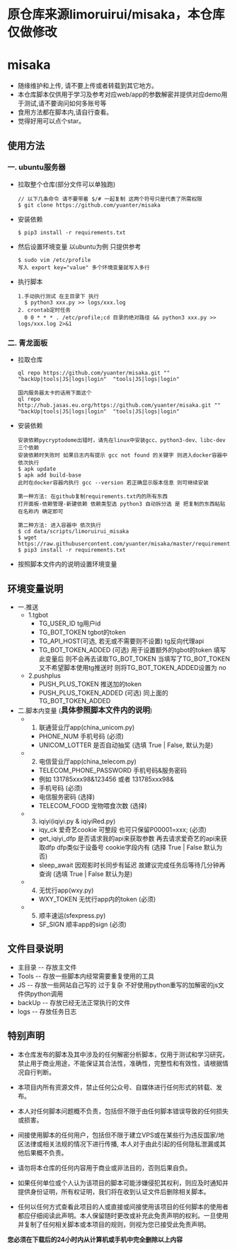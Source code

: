 # 原仓库来源limoruirui/misaka，本仓库仅做修改

# misaka
- 随缘维护和上传, 请不要上传或者转载到其它地方。
- 本仓库脚本仅供用于学习及参考对应web/app的参数解密并提供对应demo用于测试,请不要询问如何多账号等
- 食用方法都在脚本内,请自行查看。
- 觉得好用可以点个star。
## 使用方法
### 一. ubuntu服务器
- 拉取整个仓库(部分文件可以单独跑)
  ```
  // 以下几条命令 请不要带着 $/# 一起复制 这两个符号只是代表了所需权限
  $ git clone https://github.com/yuanter/misaka
- 安装依赖
  ```
  $ pip3 install -r requirements.txt
- 然后设置环境变量 以ubuntu为例 只提供参考
  ```
  $ sudo vim /etc/profile
  写入 export key="value" 多个环境变量就写入多行
- 执行脚本
  ```
  1.手动执行测试 在主目录下 执行
    $ python3 xxx.py >> logs/xxx.log
  2. crontab定时任务
    0 0 * * * . /etc/profile;cd 目录的绝对路径 && python3 xxx.py >> logs/xxx.log 2>&1
### 二. 青龙面板
- 拉取仓库
  ```
  ql repo https://github.com/yuanter/misaka.git "" "backUp|tools|JS|logs|login"  "tools|JS|logs|login"
  
  国内服务器太卡的话用下面这个
  ql repo http://hub.jasas.eu.org/https://github.com/yuanter/misaka.git "" "backUp|tools|JS|logs|login"  "tools|JS|logs|login"
- 安装依赖
  ```
  安装依赖pycryptodome出错时，请先在linux中安装gcc、python3-dev、libc-dev三个依赖
  安装依赖时失败时 如果日志内有提示 gcc not found 的关键字 则进入docker容器中 依次执行
  $ apk update
  $ apk add build-base 
  此时在docker容器内执行 gcc --version 若正确显示版本信息 则可继续安装
  
  第一种方法: 在github复制requirements.txt内的所有东西 
  打开面板-依赖管理-新建依赖 依赖类型选 python3 自动拆分选 是 把复制的东西粘贴在名称内 确定即可
  
  第二种方法: 进入容器中 依次执行
  $ cd data/scripts/limoruirui_misaka
  $ wget https://raw.githubusercontent.com/yuanter/misaka/master/requirements.txt
  $ pip3 install -r requirements.txt
- 按照脚本文件内的说明设置环境变量
## 环境变量说明 
- 一.推送
  - 1.tgbot 
    - TG_USER_ID  tg用户id
    - TG_BOT_TOKEN tgbot的token
    - TG_API_HOST(可选, 若无或不需要则不设置) tg反向代理api
    - TG_BOT_TOKEN_ADDED (可选) 用于设置额外的tgbot的token 填写此变量后 则不会再去读取TG_BOT_TOKEN 当填写了TG_BOT_TOKEN 又不希望脚本使用tg推送时 则将TG_BOT_TOKEN_ADDED设置为 no
  - 2.pushplus
    - PUSH_PLUS_TOKEN 推送加的token
    - PUSH_PLUS_TOKEN_ADDED (可选) 同上面的TG_BOT_TOKEN_ADDED
- 二.脚本内变量 (**<big>具体参照脚本文件内的说明</big>**)
  - 1. 联通营业厅app(china_unicom.py)
    - PHONE_NUM 手机号码 (必须)
    - UNICOM_LOTTER 是否自动抽奖 (选填 True | False, 默认为是)
  - 2. 电信营业厅app(china_telecom.py)
    - TELECOM_PHONE_PASSWORD 手机号码&服务密码
    - 例如 131785xxx98&123456  或者 131785xxx98&
    - 手机号码 (必须)
    - 电信服务密码 (选择)
    - TELECOM_FOOD 宠物喂食次数 (选择)
  - 3. iqiyi(iqiyi.py & iqiyiRed.py)
    - iqy_ck 爱奇艺cookie 可整段 也可只保留P00001=xxx; (必须)
    - get_iqiyi_dfp 是否请求我的api来获取参数 再去请求爱奇艺的api来获取dfp dfp类似于设备号 cookie字段内有 (选择 True | False 默认为否)
    - sleep_await 因观影时长同步有延迟 故建议完成任务后等待几分钟再查询 (选填 True | False 默认为是)
  - 4. 无忧行app(wxy.py)
    - WXY_TOKEN 无忧行app内的token (必须)
  - 5. 顺丰速运(sfexpress.py)
    - SF_SIGN 顺丰app的sign (必须)
## 文件目录说明
- 主目录 -- 存放主文件
- Tools -- 存放一些脚本内经常需要重复使用的工具
- JS -- 存放一些网站自己写的 过于复杂 不好使用python重写的加解密的js文件供python调用
- backUp -- 存放已经无法正常执行的文件
- logs -- 存放任务日志
## 特别声明

- 本仓库发布的脚本及其中涉及的任何解密分析脚本，仅用于测试和学习研究，禁止用于商业用途，不能保证其合法性，准确性，完整性和有效性，请根据情况自行判断。

- 本项目内所有资源文件，禁止任何公众号、自媒体进行任何形式的转载、发布。

- 本人对任何脚本问题概不负责，包括但不限于由任何脚本错误导致的任何损失或损害。

- 间接使用脚本的任何用户，包括但不限于建立VPS或在某些行为违反国家/地区法律或相关法规的情况下进行传播, 本人对于由此引起的任何隐私泄漏或其他后果概不负责。

- 请勿将本仓库的任何内容用于商业或非法目的，否则后果自负。

- 如果任何单位或个人认为该项目的脚本可能涉嫌侵犯其权利，则应及时通知并提供身份证明，所有权证明，我们将在收到认证文件后删除相关脚本。

- 任何以任何方式查看此项目的人或直接或间接使用该项目的任何脚本的使用者都应仔细阅读此声明。本人保留随时更改或补充此免责声明的权利。一旦使用并复制了任何相关脚本或本项目的规则，则视为您已接受此免责声明。

**您必须在下载后的24小时内从计算机或手机中完全删除以上内容**
